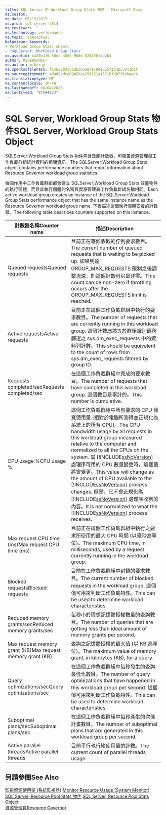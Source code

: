 ```yaml
---
title: SQL Server 的 Workload Group Stats 物件 | Microsoft Docs
ms.custom: ''
ms.date: 06/13/2017
ms.prod: sql-server-2014
ms.reviewer: ''
ms.technology: performance
ms.topic: conceptual
helpviewer_keywords:
- Workload Group Stats object
- 'SQLServer: Workload Group Stats'
ms.assetid: ca20e4f6-50ec-4456-900d-87d280fde2b3
author: MikeRayMSFT
ms.author: mikeray
ms.openlocfilehash: fb363803c562b305687e78e1315f1c4255041b1f
ms.sourcegitcommit: ad4d92dce894592a259721a1571b1d8736abacdb
ms.translationtype: MT
ms.contentlocale: zh-TW
ms.lasthandoff: 08/04/2020
ms.locfileid: "87594023"
---
```

# <a name="sql-server-workload-group-stats-object"></a><span data-ttu-id="549a6-102">SQL Server, Workload Group Stats 物件</span><span class="sxs-lookup"><span data-stu-id="549a6-102">SQL Server, Workload Group Stats Object</span></span>
  <span data-ttu-id="549a6-103">SQLServer:Workload Group Stats 物件包含效能計數器，可報告資源管理員工作負載群組統計資料的相關資訊。</span><span class="sxs-lookup"><span data-stu-id="549a6-103">The SQLServer:Workload Group Stats object contains performance counters that report information about Resource Governor workload group statistics.</span></span>  
  
 <span data-ttu-id="549a6-104">每個作用中工作負載群組都會建立 SQLServer:Workload Group Stats 效能物件的執行個體，而且此執行個體的名稱與資源管理員工作負載群組名稱相同。</span><span class="sxs-lookup"><span data-stu-id="549a6-104">Each active workload group creates an instance of the SQLServer:Workload Group Stats performance object that has the same instance name as the Resource Governor workload group name.</span></span> <span data-ttu-id="549a6-105">下表描述這個執行個體支援的計數器。</span><span class="sxs-lookup"><span data-stu-id="549a6-105">The following table describes counters supported on this instance.</span></span>  
  
|<span data-ttu-id="549a6-106">計數器名稱</span><span class="sxs-lookup"><span data-stu-id="549a6-106">Counter name</span></span>|<span data-ttu-id="549a6-107">描述</span><span class="sxs-lookup"><span data-stu-id="549a6-107">Description</span></span>|  
|------------------|-----------------|  
|<span data-ttu-id="549a6-108">Queued requests</span><span class="sxs-lookup"><span data-stu-id="549a6-108">Queued requests</span></span>|<span data-ttu-id="549a6-109">目前正在等候收取的佇列要求數目。</span><span class="sxs-lookup"><span data-stu-id="549a6-109">The current number of queued requests that is waiting to be picked up.</span></span> <span data-ttu-id="549a6-110">如果到達 GROUP_MAX_REQUESTS 限制之後調整流速，則這個計數可以是非零。</span><span class="sxs-lookup"><span data-stu-id="549a6-110">This count can be non-zero if throttling occurs after the GROUP_MAX_REQUESTS limit is reached.</span></span>|  
|<span data-ttu-id="549a6-111">Active requests</span><span class="sxs-lookup"><span data-stu-id="549a6-111">Active requests</span></span>|<span data-ttu-id="549a6-112">目前正在這個工作負載群組中執行的要求數目。</span><span class="sxs-lookup"><span data-stu-id="549a6-112">The number of requests that are currently running in this workload group.</span></span> <span data-ttu-id="549a6-113">這個計數應該等於群組識別碼所篩選之 sys.dm_exec_requests 中的資料列計數。</span><span class="sxs-lookup"><span data-stu-id="549a6-113">This should be equivalent to the count of rows from sys.dm_exec_requests filtered by group ID.</span></span>|  
|<span data-ttu-id="549a6-114">Requests completed/sec</span><span class="sxs-lookup"><span data-stu-id="549a6-114">Requests completed/sec</span></span>|<span data-ttu-id="549a6-115">在這個工作負載群組中完成的要求數目。</span><span class="sxs-lookup"><span data-stu-id="549a6-115">The number of requests that have completed in this workload group.</span></span> <span data-ttu-id="549a6-116">這個數目是累計的。</span><span class="sxs-lookup"><span data-stu-id="549a6-116">This number is cumulative.</span></span>|  
|<span data-ttu-id="549a6-117">CPU usage %</span><span class="sxs-lookup"><span data-stu-id="549a6-117">CPU usage %</span></span>|<span data-ttu-id="549a6-118">這個工作負載群組中所有要求的 CPU 頻寬使用量 (相對於電腦所測得並正規化為系統上的所有 CPU)。</span><span class="sxs-lookup"><span data-stu-id="549a6-118">The CPU bandwidth usage by all requests in this workload group measured relative to the computer and normalized to all the CPUs on the system.</span></span> <span data-ttu-id="549a6-119">當 [!INCLUDE[ssNoVersion](../../includes/ssnoversion-md.md)] 處理序可用的 CPU 數量變更時，這個值將會變更。</span><span class="sxs-lookup"><span data-stu-id="549a6-119">This value will change as the amount of CPU available to the [!INCLUDE[ssNoVersion](../../includes/ssnoversion-md.md)] process changes.</span></span> <span data-ttu-id="549a6-120">但是，它不會正規化為 [!INCLUDE[ssNoVersion](../../includes/ssnoversion-md.md)] 處理序收到的內容。</span><span class="sxs-lookup"><span data-stu-id="549a6-120">It is not normalized to what the [!INCLUDE[ssNoVersion](../../includes/ssnoversion-md.md)] process receives.</span></span>|  
|<span data-ttu-id="549a6-121">Max request CPU time (ms)</span><span class="sxs-lookup"><span data-stu-id="549a6-121">Max request CPU time (ms)</span></span>|<span data-ttu-id="549a6-122">目前正在這個工作負載群組中執行之要求所使用的最大 CPU 時間 (以毫秒為單位)。</span><span class="sxs-lookup"><span data-stu-id="549a6-122">The maximum CPU time, in milliseconds, used by a request currently running in the workload group.</span></span>|  
|<span data-ttu-id="549a6-123">Blocked requests</span><span class="sxs-lookup"><span data-stu-id="549a6-123">Blocked requests</span></span>|<span data-ttu-id="549a6-124">目前在工作負載群組中封鎖的要求數目。</span><span class="sxs-lookup"><span data-stu-id="549a6-124">The current number of blocked requests in the workload group.</span></span> <span data-ttu-id="549a6-125">這個值可用來判斷工作負載特性。</span><span class="sxs-lookup"><span data-stu-id="549a6-125">This can be used to determine workload characteristics.</span></span>|  
|<span data-ttu-id="549a6-126">Reduced memory grants/sec</span><span class="sxs-lookup"><span data-stu-id="549a6-126">Reduced memory grants/sec</span></span>|<span data-ttu-id="549a6-127">每秒小於理想記憶體授權數量的查詢數目。</span><span class="sxs-lookup"><span data-stu-id="549a6-127">The number of queries that are getting less than ideal amount of memory grants per second.</span></span>|  
|<span data-ttu-id="549a6-128">Max request memory grant (KB)</span><span class="sxs-lookup"><span data-stu-id="549a6-128">Max request memory grant (KB)</span></span>|<span data-ttu-id="549a6-129">查詢之記憶體授權的最大值 (以 KB 為單位)。</span><span class="sxs-lookup"><span data-stu-id="549a6-129">The maximum value of memory grant, in kilobytes (KB), for a query.</span></span>|  
|<span data-ttu-id="549a6-130">Query optimizations/sec</span><span class="sxs-lookup"><span data-stu-id="549a6-130">Query optimizations/sec</span></span>|<span data-ttu-id="549a6-131">在這個工作負載群組中每秒發生的查詢最佳化數目。</span><span class="sxs-lookup"><span data-stu-id="549a6-131">The number of query optimizations that have happened in this workload group per second.</span></span> <span data-ttu-id="549a6-132">這個值可用來判斷工作負載特性。</span><span class="sxs-lookup"><span data-stu-id="549a6-132">This can be used to determine workload characteristics.</span></span>|  
|<span data-ttu-id="549a6-133">Suboptimal plans/sec</span><span class="sxs-lookup"><span data-stu-id="549a6-133">Suboptimal plans/sec</span></span>|<span data-ttu-id="549a6-134">在這個工作負載群組中每秒產生的次佳計畫數目。</span><span class="sxs-lookup"><span data-stu-id="549a6-134">The number of suboptimal plans that are generated in this workload group per second.</span></span>|  
|<span data-ttu-id="549a6-135">Active parallel threads</span><span class="sxs-lookup"><span data-stu-id="549a6-135">Active parallel threads</span></span>|<span data-ttu-id="549a6-136">目前平行執行緒使用量的計數。</span><span class="sxs-lookup"><span data-stu-id="549a6-136">The current count of parallel threads usage.</span></span>|  
  
## <a name="see-also"></a><span data-ttu-id="549a6-137">另請參閱</span><span class="sxs-lookup"><span data-stu-id="549a6-137">See Also</span></span>  
 <span data-ttu-id="549a6-138">[監視資源使用量 &#40;系統監視器&#41;](monitor-resource-usage-system-monitor.md) </span><span class="sxs-lookup"><span data-stu-id="549a6-138">[Monitor Resource Usage &#40;System Monitor&#41;](monitor-resource-usage-system-monitor.md) </span></span>  
 <span data-ttu-id="549a6-139">[SQL Server, Resource Pool Stats 物件](sql-server-resource-pool-stats-object.md) </span><span class="sxs-lookup"><span data-stu-id="549a6-139">[SQL Server, Resource Pool Stats Object](sql-server-resource-pool-stats-object.md) </span></span>  
 [<span data-ttu-id="549a6-140">資源管理員</span><span class="sxs-lookup"><span data-stu-id="549a6-140">Resource Governor</span></span>](../resource-governor/resource-governor.md)  
  
  
